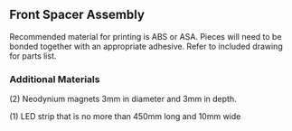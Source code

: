 ## Front Spacer Assembly
Recommended material for printing is ABS or ASA.  Pieces will need to be bonded together with an appropriate adhesive.  Refer to included drawing for parts list.


### Additional Materials
(2) Neodynium magnets 3mm in diameter and 3mm in depth.

(1) LED strip that is no more than 450mm long and 10mm wide




